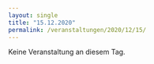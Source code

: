 ```yaml
---
layout: single
title: "15.12.2020"
permalink: /veranstaltungen/2020/12/15/
---
```


Keine Veranstaltung an diesem Tag.
